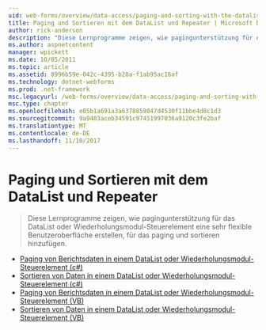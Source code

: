 ```yaml
---
uid: web-forms/overview/data-access/paging-and-sorting-with-the-datalist-and-repeater/index
title: Paging und Sortieren mit dem DataList und Repeater | Microsoft Docs
author: rick-anderson
description: "Diese Lernprogramme zeigen, wie pagingunterstützung für das DataList oder Wiederholungsmodul-Steuerelement eine sehr flexible Benutzeroberfläche erstellen, für das paging und sortieren hinzufügen."
ms.author: aspnetcontent
manager: wpickett
ms.date: 10/05/2011
ms.topic: article
ms.assetid: 8996b59e-042c-4395-b28a-f1ab95ac16af
ms.technology: dotnet-webforms
ms.prod: .net-framework
msc.legacyurl: /web-forms/overview/data-access/paging-and-sorting-with-the-datalist-and-repeater
msc.type: chapter
ms.openlocfilehash: e05b1a691a3a6378859847d4530f11bbe4d8c1d3
ms.sourcegitcommit: 9a9483aceb34591c97451997036a9120c3fe2baf
ms.translationtype: MT
ms.contentlocale: de-DE
ms.lasthandoff: 11/10/2017
---
```

<a name="paging-and-sorting-with-the-datalist-and-repeater"></a>Paging und Sortieren mit dem DataList und Repeater
====================
> Diese Lernprogramme zeigen, wie pagingunterstützung für das DataList oder Wiederholungsmodul-Steuerelement eine sehr flexible Benutzeroberfläche erstellen, für das paging und sortieren hinzufügen.


- [Paging von Berichtsdaten in einem DataList oder Wiederholungsmodul-Steuerelement (c#)](paging-report-data-in-a-datalist-or-repeater-control-cs.md)
- [Sortieren von Daten in einem DataList oder Wiederholungsmodul-Steuerelement (c#)](sorting-data-in-a-datalist-or-repeater-control-cs.md)
- [Paging von Berichtsdaten in einem DataList oder Wiederholungsmodul-Steuerelement (VB)](paging-report-data-in-a-datalist-or-repeater-control-vb.md)
- [Sortieren von Daten in einem DataList oder Wiederholungsmodul-Steuerelement (VB)](sorting-data-in-a-datalist-or-repeater-control-vb.md)
